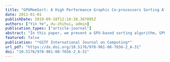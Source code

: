 ```yaml
---
title: "GPUMemSort: A High Performance Graphic Co-processors Sorting Algorithm for Large Scale In-Memory Data"
date: 2011-01-01
publishDate: 2019-09-10T12:18:38.367095Z
authors: ["Yin Ye", du-zhihui, admin]
publication_types: ["article-journal"]
abstract: "In this paper, we present a GPU-based sorting algorithm, GPUMemSort, which achieves high performance in sorting large-scale in-memory data by exploiting high-parallel GPU processors. It consists of two algorithms: an in-core algorithm, which is responsible for sorting data in GPU global memory efficiently, and an out-of-core algorithm, which is responsible for dividing large-scale data into multiple chunks that fit GPU global memory. GPUMemSort is implemented based on NVIDIA’s CUDA framework, and some critical and detailed optimization methods are also presented. The tests of different algorithms have been run on multiple data sets. The experimental results show that our in-core sorting can outperform other comparison-based algorithms and GPUMemSort is highly effective in sorting large-scale in-memory data."
featured: false
publication: "*GSTF International Journal on Computing*"
url_pdf: "https://dx.doi.org/10.5176/978-981-08-7656-2_A-31"
doi: "10.5176/978-981-08-7656-2_A-31"
---
```


